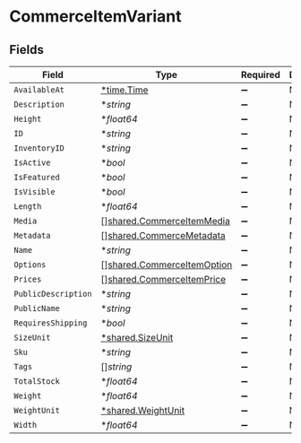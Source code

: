 # CommerceItemVariant


## Fields

| Field                                                                           | Type                                                                            | Required                                                                        | Description                                                                     |
| ------------------------------------------------------------------------------- | ------------------------------------------------------------------------------- | ------------------------------------------------------------------------------- | ------------------------------------------------------------------------------- |
| `AvailableAt`                                                                   | [*time.Time](https://pkg.go.dev/time#Time)                                      | :heavy_minus_sign:                                                              | N/A                                                                             |
| `Description`                                                                   | **string*                                                                       | :heavy_minus_sign:                                                              | N/A                                                                             |
| `Height`                                                                        | **float64*                                                                      | :heavy_minus_sign:                                                              | N/A                                                                             |
| `ID`                                                                            | **string*                                                                       | :heavy_minus_sign:                                                              | N/A                                                                             |
| `InventoryID`                                                                   | **string*                                                                       | :heavy_minus_sign:                                                              | N/A                                                                             |
| `IsActive`                                                                      | **bool*                                                                         | :heavy_minus_sign:                                                              | N/A                                                                             |
| `IsFeatured`                                                                    | **bool*                                                                         | :heavy_minus_sign:                                                              | N/A                                                                             |
| `IsVisible`                                                                     | **bool*                                                                         | :heavy_minus_sign:                                                              | N/A                                                                             |
| `Length`                                                                        | **float64*                                                                      | :heavy_minus_sign:                                                              | N/A                                                                             |
| `Media`                                                                         | [][shared.CommerceItemMedia](../../../pkg/models/shared/commerceitemmedia.md)   | :heavy_minus_sign:                                                              | N/A                                                                             |
| `Metadata`                                                                      | [][shared.CommerceMetadata](../../../pkg/models/shared/commercemetadata.md)     | :heavy_minus_sign:                                                              | N/A                                                                             |
| `Name`                                                                          | **string*                                                                       | :heavy_minus_sign:                                                              | N/A                                                                             |
| `Options`                                                                       | [][shared.CommerceItemOption](../../../pkg/models/shared/commerceitemoption.md) | :heavy_minus_sign:                                                              | N/A                                                                             |
| `Prices`                                                                        | [][shared.CommerceItemPrice](../../../pkg/models/shared/commerceitemprice.md)   | :heavy_minus_sign:                                                              | N/A                                                                             |
| `PublicDescription`                                                             | **string*                                                                       | :heavy_minus_sign:                                                              | N/A                                                                             |
| `PublicName`                                                                    | **string*                                                                       | :heavy_minus_sign:                                                              | N/A                                                                             |
| `RequiresShipping`                                                              | **bool*                                                                         | :heavy_minus_sign:                                                              | N/A                                                                             |
| `SizeUnit`                                                                      | [*shared.SizeUnit](../../../pkg/models/shared/sizeunit.md)                      | :heavy_minus_sign:                                                              | N/A                                                                             |
| `Sku`                                                                           | **string*                                                                       | :heavy_minus_sign:                                                              | N/A                                                                             |
| `Tags`                                                                          | []*string*                                                                      | :heavy_minus_sign:                                                              | N/A                                                                             |
| `TotalStock`                                                                    | **float64*                                                                      | :heavy_minus_sign:                                                              | N/A                                                                             |
| `Weight`                                                                        | **float64*                                                                      | :heavy_minus_sign:                                                              | N/A                                                                             |
| `WeightUnit`                                                                    | [*shared.WeightUnit](../../../pkg/models/shared/weightunit.md)                  | :heavy_minus_sign:                                                              | N/A                                                                             |
| `Width`                                                                         | **float64*                                                                      | :heavy_minus_sign:                                                              | N/A                                                                             |